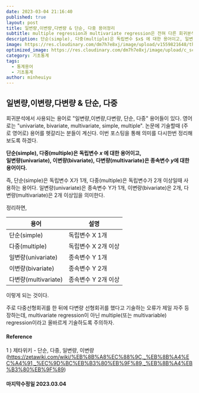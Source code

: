 ```yaml
---
date: 2023-03-04 21:16:40
published: true
layout: post
title: 일변량,이변량,다변량 & 단순, 다중 용어정리
subtitle: multiple regression과 multivariate regression은 전혀 다른 회귀분석이다
description: 단순(simple), 다중(multiple)은 독립변수 $x$ 에 대한 용어이고, 일변량(univariate), 이변량(bivariate), 다변량(multivariate)은 종속변수 $y$에 대한 용어이다.
image: https://res.cloudinary.com/dm7h7e8xj/image/upload/v1559821648/theme8_knvabs.jpg
optimized_image: https://res.cloudinary.com/dm7h7e8xj/image/upload/c_scale,w_380/v1559821648/theme8_knvabs.jpg
category: 기초통계
tags:
  - 통계용어
  - 기초통계
author: minheuiyu
---
```

## 일변량,이변량,다변량 & 단순, 다중

회귀분석에서 사용되는 용어로 "일변량,이변량,다변량, 단순, 다중" 용어들이 있다. 영어로는 "univariate, bivariate, multivariate, simple, multiple". 논문에 기술할때 (주로 영어로) 용어를 헷갈리는 분들이 계신다. 이번 포스팅을 통해 의미를 다시한번 정리해보도록 하겠다.

**단순(simple), 다중(multiple)은 독립변수 $x$ 에 대한 용어이고, <br>
일변량(univariate), 이변량(bivariate), 다변량(multivariate)은 종속변수 $y$에 대한 용어이다.**

즉, 단순(simple)은 독립변수 X가 1개, 다중(multiple)은 독립변수가 2개 이상일때 사용하는 용어다.
일변량(univariate)은 종속변수 Y가 1개, 이변량(bivariate)은 2개, 다변량(multivariate)은 2개 이상임을 의미한다.

정리하면,

|용어|설명|
|---|---|
|단순(simple)|독립변수 X 1개|
|다중(multiple)|독립변수 X 2개 이상|
|일변량(univariate)|종속변수 Y 1개|
|이변량(bivariate)|종속변수 Y 2개|
|다변량(multivariate)|종속변수 Y 2개 이상|

이렇게 되는 것이다.

주로 다중선형회귀를 한 뒤에 다변량 선형회귀를 했다고 기술하는 오류가 제일 자주 등장하는데,
multivariate regression이 아닌 multiple(또는 multivariable) regression이라고 올바르게 기술하도록 주의하자.


#### Reference
1 ) 제타위키 - 단순, 다중, 일변량, 이변량(https://zetawiki.com/wiki/%EB%8B%A8%EC%88%9C,_%EB%8B%A4%EC%A4%91,_%EC%9D%BC%EB%B3%80%EB%9F%89,_%EB%8B%A4%EB%B3%80%EB%9F%89)

#### 마지막수정일 2023.03.04










